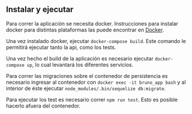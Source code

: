 ## Instalar y ejecutar

Para correr la aplicación se necesita docker. Instrucciones para instalar docker para distintas plataformas las puede encontrar en [Docker](https://www.docker.com/get-started).

Una vez instalado docker, ejecutar `docker-compose build`. Este comando le permitirá ejecutar tanto la api, como los tests.

Una vez hecho el build de la aplicación es necesario ejecutar `docker-compose up`, lo cual levantará los diferentes servicios.

Para correr las migraciones sobre el contenedor de persistencia es necesario ingresar al contenedor con `docker exec -it bruno_app bash` y al interior de éste ejecutar `node_modules/.bin/sequelize db:migrate`.

Para ejecutar los test es necesario correr `npm run test`. Esto es posible hacerlo afuera del contenedor.
